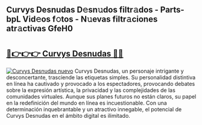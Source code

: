 ## Curvys Desnudas D𝚎sn𝚞dos filtr𝚊dos - Parts-bpL Vid𝚎os f𝚘tos - N𝚞evas filtr𝚊ciones atr𝚊ctivas GfeH0

# <h2><a href="http://mb10p0.tromn.icu/?c=Curvys+Desnudas">🔗👉👉👉 Curvys Desnudas 🔗🔗</a></h2>

[![Curvys Desnudas nuevo](https://i.imgur.com/pEAQMta.gif)](http://mb10p0.tromn.icu/?c=Curvys+Desnudas)
Curvys Desnudas, un personaje intrigante y desconcertante, trasciende las etiquetas simples. Su personalidad distintiva en línea ha cautivado y provocado a los espectadores, provocando debates sobre la expresión artística, la privacidad y las complejidades de las comunidades virtuales. Aunque sus planes futuros no están claros, su papel en la redefinición del mundo en línea es incuestionable. Con una determinación inquebrantable y un atractivo innegable, el potencial de Curvys Desnudas en el ámbito digital es ilimitado.
